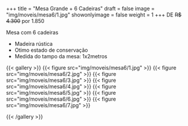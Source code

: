 +++
title = "Mesa Grande + 6 Cadeiras"
draft = false
image = "img/moveis/mesa6/1.jpg"
showonlyimage = false
weight = 1
+++
DE ~~R$ 4.300~~ por <span class="price">1.850</span>

<!--more-->

Mesa com 6 cadeiras

- Madeira rústica
- Otimo estado de conservação
- Medida do tampo da mesa: 1x2metros

{{< gallery >}}
{{< figure src="img/moveis/mesa6/1.jpg" >}}
{{< figure src="img/moveis/mesa6/2.jpg" >}}
{{< figure src="img/moveis/mesa6/3.jpg" >}}
{{< figure src="img/moveis/mesa6/4.jpg" >}}
{{< figure src="img/moveis/mesa6/5.jpg" >}}
{{< figure src="img/moveis/mesa6/6.jpg" >}}
{{< figure src="img/moveis/mesa6/7.jpg" >}}

{{< /gallery >}}